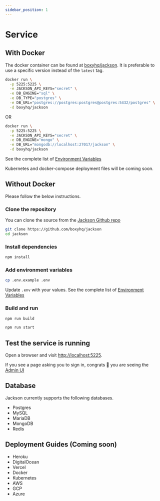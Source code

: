 ```yaml
---
sidebar_position: 1
---
```


# Service

## With Docker

The docker container can be found at [boxyhq/jackson](https://hub.docker.com/r/boxyhq/jackson/tags). It is preferable to use a specific version instead of the `latest` tag.

```bash
docker run \
  -p 5225:5225 \
  -e JACKSON_API_KEYS="secret" \
  -e DB_ENGINE="sql" \
  -e DB_TYPE="postgres" \
  -e DB_URL="postgres://postgres:postgres@postgres:5432/postgres" \
  -d boxyhq/jackson
```

OR

```bash
docker run \
  -p 5225:5225 \
  -e JACKSON_API_KEYS="secret" \
  -e DB_ENGINE="mongo" \
  -e DB_URL="mongodb://localhost:27017/jackson" \
  -d boxyhq/jackson
```

See the complete list of [Environment Variables](./env-variables.md)

Kubernetes and docker-compose deployment files will be coming soon.

## Without Docker

Please follow the below instructions.

### Clone the repository

You can clone the source from the [Jackson Github repo](https://github.com/boxyhq/jackson/tree/release)

```bash
git clone https://github.com/boxyhq/jackson
cd jackson
```

### Install dependencies

```bash
npm install
```

### Add environment variables

```bash
cp .env.example .env
```

Update `.env` with your values. See the complete list of [Environment Variables](./env-variables.md)

### Build and run

```bash
npm run build
```

```bash
npm run start
```

## Test the service is running

Open a browser and visit [http://localhost:5225](http://localhost:5225).

If you see a page asking you to sign in, congrats 🎉 you are seeing the [Admin UI](../admin-ui.md)

## Database

Jackson currently supports the following databases.

- Postgres
- MySQL
- MariaDB
- MongoDB
- Redis

## Deployment Guides (Coming soon)

- Heroku
- DigitalOcean
- Vercel
- Docker
- Kubernetes
- AWS
- GCP
- Azure
